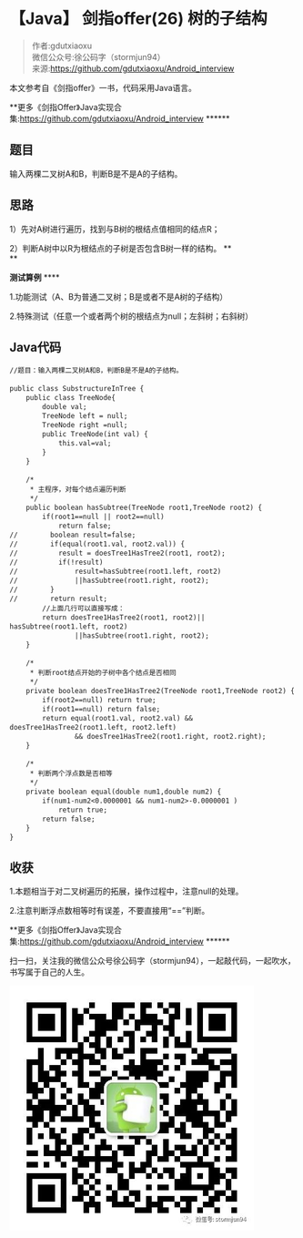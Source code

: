 # 【Java】 剑指offer(26) 树的子结构  
  
> 作者:gdutxiaoxu<br/> 微信公众号:徐公码字（stormjun94）<br/>来源:https://github.com/gdutxiaoxu/Android_interview

本文参考自《剑指offer》一书，代码采用Java语言。

**更多《剑指Offer》Java实现合集:https://github.com/gdutxiaoxu/Android_interview ******

## 题目

输入两棵二叉树A和B，判断B是不是A的子结构。

## 思路

1）先对A树进行遍历，找到与B树的根结点值相同的结点R；

2）判断A树中以R为根结点的子树是否包含B树一样的结构。 **  
**

**测试算例** ****

1.功能测试（A、B为普通二叉树；B是或者不是A树的子结构）

2.特殊测试（任意一个或者两个树的根结点为null；左斜树；右斜树）

## **Java代码**

    
    
    //题目：输入两棵二叉树A和B，判断B是不是A的子结构。
    
    public class SubstructureInTree {
    	public class TreeNode{
    		double val;
    		TreeNode left = null;
    		TreeNode right =null;
    		public TreeNode(int val) {
    			this.val=val;
    		}
    	}
    	
    	/*
    	 * 主程序，对每个结点遍历判断
    	 */
        public boolean hasSubtree(TreeNode root1,TreeNode root2) {
            if(root1==null || root2==null)
            	return false;
    //        boolean result=false;
    //        if(equal(root1.val, root2.val)) {
    //        	result = doesTree1HasTree2(root1, root2);
    //        	if(!result)
    //        		result=hasSubtree(root1.left, root2)
    //        		||hasSubtree(root1.right, root2);
    //        }
    //        return result;
            //上面几行可以直接写成：
            return doesTree1HasTree2(root1, root2)|| hasSubtree(root1.left, root2)
            		||hasSubtree(root1.right, root2);
        }  
        
        /*
         * 判断root结点开始的子树中各个结点是否相同
         */
        private boolean doesTree1HasTree2(TreeNode root1,TreeNode root2) {
        	if(root2==null)	return true;  
        	if(root1==null)	return false;
        	return equal(root1.val, root2.val) && doesTree1HasTree2(root1.left, root2.left)
        			&& doesTree1HasTree2(root1.right, root2.right); 	
        }
    	
        /*
         * 判断两个浮点数是否相等
         */
        private boolean equal(double num1,double num2) {
        	if(num1-num2<0.0000001 && num1-num2>-0.0000001 )
        		return true;
        	return false;
        }   
    }
    

## **收获**

1.本题相当于对二叉树遍历的拓展，操作过程中，注意null的处理。

2.注意判断浮点数相等时有误差，不要直接用“==”判断。

**更多《剑指Offer》Java实现合集:https://github.com/gdutxiaoxu/Android_interview ******

扫一扫，关注我的微信公众号徐公码字（stormjun94），一起敲代码，一起吹水，书写属于自己的人生。

![](https://raw.githubusercontent.com/gdutxiaoxu/blog_pic/master/offer/20200722234908.png)